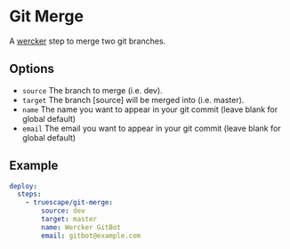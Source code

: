 # Git Merge

A [wercker](http://wercker.com/) step to merge two git branches.

## Options

- `source` The branch to merge (i.e. dev).
- `target` The branch [source] will be merged into (i.e. master).
- `name`   The name you want to appear in your git commit (leave blank for global default)
- `email` The email you want to appear in your git commit (leave blank for global default)

## Example

```yaml
deploy:
  steps:
    - truescape/git-merge:
        source: dev
        target: master
        name: Wercker GitBot
        email: gitbot@example.com
```

